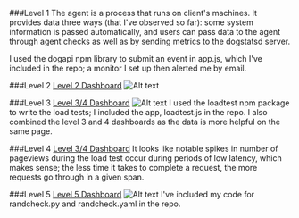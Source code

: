 ###Level 1
The agent is a process that runs on client's machines. It provides data three ways (that I've observed so far): some system information is passed automatically, and users can pass data to the agent through agent checks as well as by sending metrics to the dogstatsd server.

I used the dogapi npm library to submit an event in app.js, which I've included in the repo; a monitor I set up then alerted me by email.

###Level 2
[Level 2 Dashboard](https://p.datadoghq.com/sb/86dbdd770-e0fc217f38)
![Alt text](https://raw.githubusercontent.com/aMattBryan/hiring-engineers/support-engineer/level2.png)

###Level 3
[Level 3/4 Dashboard](https://p.datadoghq.com/sb/86dbdd770-8be5e0fc6e)
![Alt text](https://raw.githubusercontent.com/aMattBryan/hiring-engineers/support-engineer/level34.png)
I used the loadtest npm package to write the load tests; I included the app, loadtest.js in the repo. I also combined the level 3 and 4 dashboards as the data is more helpful on the same page.

###Level 4
[Level 3/4 Dashboard](https://p.datadoghq.com/sb/86dbdd770-8be5e0fc6e)
It looks like notable spikes in number of pageviews during the load test occur during periods of low latency, which makes sense; the less time it takes to complete a request, the more requests go through in a given span.

###Level 5
[Level 5 Dashboard](https://p.datadoghq.com/sb/86dbdd770-3e5d583d32)
![Alt text](https://raw.githubusercontent.com/aMattBryan/hiring-engineers/support-engineer/level5.png)
I've included my code for randcheck.py and randcheck.yaml in the repo.
